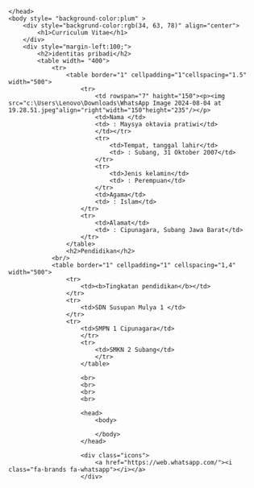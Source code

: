 <!DOCTYPE html>
<html>
    <head>
                <meta charset="utf-8">
                <meta name="viewport"content="width=device-width, initial-scale=1">
                <title>Media Sosial Icons</title>
                <link rel="stylesheet" type="text/css" href="style.css">
                <link rel="stylesheet" href= "https://cdnjs.cloudflare.com/ajax/libs/font-awesome/6.2.0/css/all.min.css">
        <title>Curriculum Vitae</title>

    </head>
    <body style= "background-color:plum" >
        <div style="backgrund-color:rgb(34, 63, 78)" align="center">
            <h1>Curriculum Vitae</h1>
        </div>
        <div style="margin-left:100;">
            <h2>identitas pribadi</h2>
            <table width= "400">
                <tr>
                    <table border="1" cellpadding="1"cellspacing="1.5" width="500">
                        <tr>
                            <td rowspan="7" haight="150"><p><img src="c:\Users\Lenovo\Downloads\WhatsApp Image 2024-08-04 at 19.28.51.jpeg"align="right"width="150"height="235"/></p>
                            <td>Nama </td>
                            <td> : Maysya oktavia pratiwi</td>
                            </td></tr>
                            <tr>
                                <td>Tempat, tanggal lahir</td>
                                <td> : Subang, 31 Oktober 2007</td>
                            </tr>
                            <tr>
                                <td>Jenis kelamin</td>
                                <td> : Perempuan</td>
                            </tr>
                            <td>Agama</td>
                            <td> : Islam</td>
                        </tr>
                        <tr>
                            <td>Alamat</td>
                            <td> : Cipunagara, Subang Jawa Barat</td>
                        </tr>
                    </table>
                    <h2>Pendidikan</h2>
                <br/>
                <table border="1" cellpadding="1" cellspacing="1,4" width="500">
                    <tr>
                        <td><b>Tingkatan pendidikan</b></td>
                    </tr>
                    <tr>
                        <td>SDN Susupan Mulya 1 </td>
                    </tr>
                    <tr>
                        <td>SMPN 1 Cipunagara</td>
                        </tr>
                        <tr>
                            <td>SMKN 2 Subang</td>
                            </tr>
                        </table>

                        <br>
                        <br>
                        <br>
                        <br>

                        <head>
                            <body>

                            </body>
                        </head>

                        <div class="icons">
                            <a href="https://web.whatsapp.com/"><i class="fa-brands fa-whatsapp"></i></a>
                        </div>        
        
